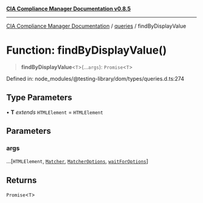 [**CIA Compliance Manager Documentation v0.8.5**](../../../README.md)

***

[CIA Compliance Manager Documentation](../../../globals.md) / [queries](../README.md) / findByDisplayValue

# Function: findByDisplayValue()

> **findByDisplayValue**\<`T`\>(...`args`): `Promise`\<`T`\>

Defined in: node\_modules/@testing-library/dom/types/queries.d.ts:274

## Type Parameters

• **T** *extends* `HTMLElement` = `HTMLElement`

## Parameters

### args

...\[`HTMLElement`, [`Matcher`](../../../type-aliases/Matcher.md), [`MatcherOptions`](../../../interfaces/MatcherOptions.md), [`waitForOptions`](../../../interfaces/waitForOptions.md)\]

## Returns

`Promise`\<`T`\>
